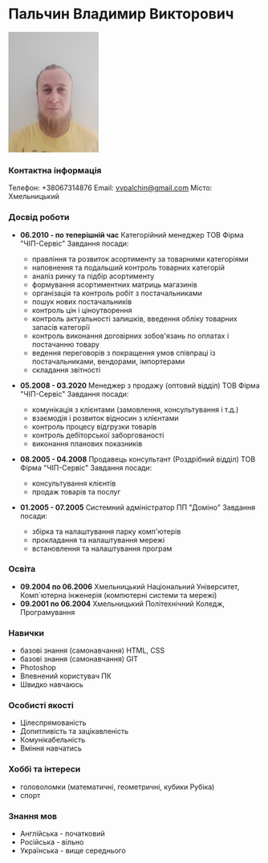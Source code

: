# Пальчин Владимир Викторович

![фото](myfoto_180x240.jpg)

### Контактна інформація

Телефон: +38067314876
Email: vvpalchin@gmail.com
Місто: Хмельницький

### Досвід роботи

-  **06.2010 - по теперішній час**
   Категорійний менеджер
   ТОВ Фірма "ЧІП-Сервіс"
   Завдання посади:

   -  правління та розвиток асортименту за товарними категоріями
   -  наповнення та подальший контроль товарних категорій
   -  аналіз ринку та підбір асортименту
   -  формування асортиментних матриць магазинів
   -  організація та контроль робіт з постачальниками
   -  пошук нових постачальників
   -  контроль цін і ціноутворення
   -  контроль актуальності залишків, введення обліку товарних запасів категорії
   -  контроль виконання договірних зобов'язань по оплатах і постачанню товару
   -  ведення переговорів з покращення умов співпраці із постачальниками, вендорами, імпортерами
   -  складання звітності

-  **05.2008 - 03.2020**
   Менеджер з продажу (оптовий відділ)
   ТОВ Фірма "ЧІП-Сервіс"
   Завдання посади:

   -  комунікація з клієнтами (замовлення, консультування і т.д.)
   -  взаємодія і розвиток відносин з клієнтами
   -  контроль процесу відгрузки товарів
   -  контроль дебіторської заборгованості
   -  виконання планових показників

-  **08.2005 - 04.2008**
   Продавець консультант (Роздрібний відділ)
   ТОВ Фірма "ЧІП-Сервіс"
   Завдання посади:

   -  консультування клієнтів
   -  продаж товарів та послуг

-  **01.2005 - 07.2005**
   Системний адміністратор
   ПП "Доміно"
   Завдання посади:
   -  збірка та налаштування парку комп'ютерів
   -  прокладання та налаштування мережі
   -  встановлення та налаштування програм

### Освіта

-  **09.2004 по 06.2006**
   Хмельницький Національний Університет, Комп`ютерна інженерія (компютерні системи та мережі)
-  **09.2001 по 06.2004**
   Хмельницький Політехнічний Коледж, Програмування

### Навички

-  базові знання (самонавчання) HTML, CSS
-  базові знання (самонавчання) GIT
-  Photoshop
-  Впевнений користувач ПК
-  Швидко навчаюсь

### Особисті якості

-  Цілеспрямованість
-  Допитливість та зацікавленість
-  Комунікабельність
-  Вміння навчатись

### Хоббі та інтереси

-  головоломки (математичні, геометричні, кубики Рубіка)
-  спорт

### Знання мов

-  Англійська - початковий
-  Російська - вільно
-  Українська - вище середнього
